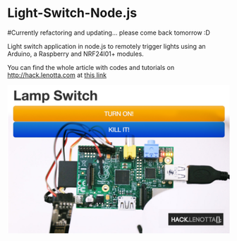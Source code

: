Light-Switch-Node.js
====================

#Currently refactoring and updating... please come back tomorrow :D

Light switch application in node.js to remotely trigger lights using an Arduino, a Raspberry and NRF24l01+ modules.

You can find the whole article with codes and tutorials on http://hack.lenotta.com at [this link](http://hack.lenotta.com/arduino-raspberry-pi-switching-light-with-nrf24l01/)

<a href="http://hack.lenotta.com/arduino-raspberry-pi-switching-light-with-nrf24l01/">![](.Readmepics/IMG_3733.png)</a>
